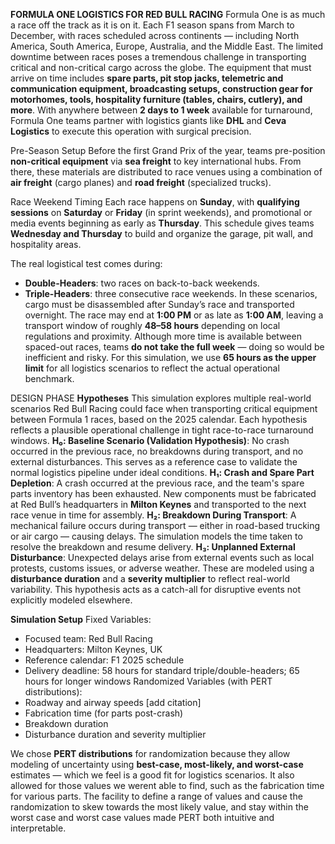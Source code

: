 **FORMULA ONE LOGISTICS FOR RED BULL RACING**
Formula One is as much a race off the track as it is on it. Each F1 season spans from March to December, with races scheduled across continents — including North America, South America, Europe, Australia, and the Middle East. The limited downtime between races poses a tremendous challenge in transporting critical and non-critical cargo across the globe. The equipment that must arrive on time includes **spare parts, pit stop jacks, telemetric and communication equipment, broadcasting setups, construction gear for motorhomes, tools, hospitality furniture (tables, chairs, cutlery), and more**. With anywhere between **2 days to 1 week** available for turnaround, Formula One teams partner with logistics giants like **DHL** and **Ceva Logistics** to execute this operation with surgical precision.

Pre-Season Setup
Before the first Grand Prix of the year, teams pre-position **non-critical equipment** via **sea freight** to key international hubs. From there, these materials are distributed to race venues using a combination of **air freight** (cargo planes) and **road freight** (specialized trucks).

Race Weekend Timing
Each race happens on **Sunday**, with **qualifying sessions** on **Saturday** or **Friday** (in sprint weekends), and promotional or media events beginning as early as **Thursday**. This schedule gives teams **Wednesday and Thursday** to build and organize the garage, pit wall, and hospitality areas.

The real logistical test comes during:
* **Double-Headers**: two races on back-to-back weekends.
* **Triple-Headers**: three consecutive race weekends.
In these scenarios, cargo must be disassembled after Sunday’s race and transported overnight. The race may end at **1:00 PM** or as late as **1:00 AM**, leaving a transport window of roughly **48–58 hours** depending on local regulations and proximity. Although more time is available between spaced-out races, teams **do not take the full week** — doing so would be inefficient and risky. For this simulation, we use **65 hours as the upper limit** for all logistics scenarios to reflect the actual operational benchmark.

DESIGN PHASE
**Hypotheses**
This simulation explores multiple real-world scenarios Red Bull Racing could face when transporting critical equipment between Formula 1 races, based on the 2025 calendar. Each hypothesis reflects a plausible operational challenge in tight race-to-race turnaround windows.
**H₀: Baseline Scenario (Validation Hypothesis)**: No crash occurred in the previous race, no breakdowns during transport, and no external disturbances. This serves as a reference case to validate the normal logistics pipeline under ideal conditions.
**H₁: Crash and Spare Part Depletion**: A crash occurred at the previous race, and the team's spare parts inventory has been exhausted. New components must be fabricated at Red Bull’s headquarters in **Milton Keynes** and transported to the next race venue in time for assembly.
**H₂: Breakdown During Transport**: A mechanical failure occurs during transport — either in road-based trucking or air cargo — causing delays. The simulation models the time taken to resolve the breakdown and resume delivery.
**H₃: Unplanned External Disturbance**: Unexpected delays arise from external events such as local protests, customs issues, or adverse weather. These are modeled using a **disturbance duration** and a **severity multiplier** to reflect real-world variability. This hypothesis acts as a catch-all for disruptive events not explicitly modeled elsewhere.

**Simulation Setup**
Fixed Variables:
  * Focused team: Red Bull Racing
  * Headquarters: Milton Keynes, UK
  * Reference calendar: F1 2025 schedule
  * Delivery deadline: 58 hours for standard triple/double-headers; 65 hours for longer windows
Randomized Variables (with PERT distributions):
  * Roadway and airway speeds [add citation]
  * Fabrication time (for parts post-crash)
  * Breakdown duration
  * Disturbance duration and severity multiplier

We chose **PERT distributions** for randomization because they allow modeling of uncertainty using **best-case, most-likely, and worst-case** estimates — which we feel is a good fit for logistics scenarios. It also allowed for those values we werent able to find, such as the fabrication time for various parts. The facility to define a range of values and cause the randomization to skew towards the most likely value, and stay within the worst case and worst case values made PERT both intuitive and interpretable.
